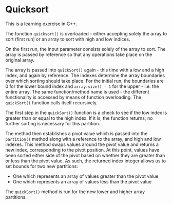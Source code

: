 Quicksort
=========
This is a learning exercise in C++.

The function `quicksort()` is overloaded - either accepting solely the array to sort (first run) or an array to sort with high and low indices.

On the first run, the input parameter consists solely of the array to sort. The array is passed by reference so that any operations take place on the original array.

The array is passed into `quickSort()` again - this time with a low and a high index, and again by reference. The indexes determine the array boundaries over which sorting should take place. For the initial run, the boundaries are 0 for the lower bound index and `array.size() - 1` for the upper - i.e. the entire array. The same function/method name is used - the different functionality is accessed by means of function overloading. The `quickSort()` function calls itself recursively.

The first step in the `quickSort()` function is a check to see if the low index is greater than or equal to the high index. If it is, the function returns; no further sorting is necessary for this partition.

The method then establishes a pivot value which is passed into the `partition()` method along with a reference to the array, and high and low indexes. This method swaps values around the pivot value and returns a new index, corresponding to the pivot position. At this point, values have been sorted either side of the pivot based on whether they are greater than or less than the pivot value. As such, the returned index integer allows us to set bounds for two new partitions:
* One which represents an array of values greater than the pivot value
* One which represents an array of values less than the pivot value

The `quickSort()` method is run for the new lower and higher array partitions.
